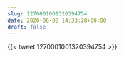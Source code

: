 ```yaml
---
slug: 1270001001320394754
date: 2020-06-08 14:33:28+00:00
draft: false
---
```


{{< tweet 1270001001320394754 >}}
